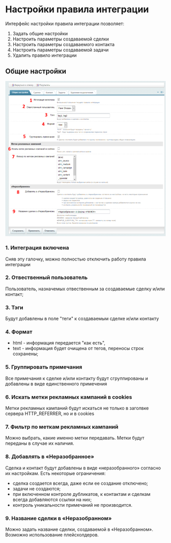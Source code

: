 # Настройки правила интеграции

Интерфейс настройки правила интеграции позволяет:
1. Задать общие настройки
2. Настроить параметры создаваемой сделки
3. Настроить параметры создаваемого контакта
4. Настроить параметры создаваемой задачи
5. Удалить правило интеграции

## Общие настройки
![Общие настройки](./update/rs1-1.png)
### 1. Интеграция включена
Сняв эту галочку, можно полностью отключить работу правила интеграции

### 2. Отвественный пользователь
Пользователь, назначемых отвественным за создаваемые сделку и/или контакт;

### 3. Тэги
Будут добавлены в поле "теги" к создаваемым сделке и/или контакту

### 4. Формат
* html - информация передается "как есть", 
* text - информация будет очищена от тегов, переносы строк сохранены;

### 5. Группировать примечания
Все примечания к сделке и/или контакту будут сгруппированы и добавлены в виде единственного примечения

### 6. Искать метки рекламных кампаний в cookies
Метки рекламных кампаний будут искаться не только в заголвке сервера HTTP_REFERRER, но и в cookies

### 7. Фильтр по меткам рекламных кампаний
Можно выбрать, какие именно метки передавать. Метки будут переданы в случае их наличия.

### 8. Добавлять в «Неразобранное»
Сделка и контакт будут добавлены в виде «неразобранного» согласно их настройкам. Есть некоторые ограничения:
* сделка создается всегда, даже если ее создание отключено;
* задачи не создаются;
* при включенном контроле дубликатов, к контактам и сделкам всегда добавляются ссылки на них;
* контроль уникальности примечаний не производится.

### 9. Название сделки в «Неразобранном»
Можно задать название сделки, создаваемой в «Неразобранном». Возможно использование плейсхолдеров.